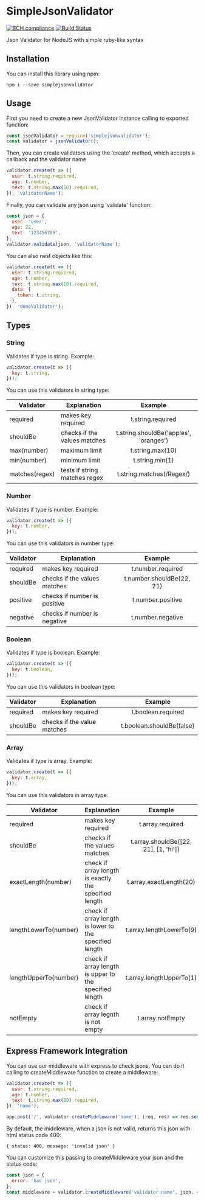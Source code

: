 # SimpleJsonValidator
[![BCH compliance](https://bettercodehub.com/edge/badge/frikiman34/SimpleJsonValidator?branch=master)](https://bettercodehub.com/)
[![Build Status](https://travis-ci.org/frikiman34/SimpleJsonValidator.svg?branch=master)](https://travis-ci.org/frikiman34/SimpleJsonValidator)

Json Validator for NodeJS with simple ruby-like syntax

## Installation
You can install this library using npm:

`npm i --save simplejsonvalidator`

## Usage

First you need to create a new JsonValidator instance calling to exported function:

```javascript
const jsonValidator = require('simplejsonvalidator');
const validator = jsonValidator();
```

Then, you can create validators using the 'create' method, which accepts a callback and the validator name

```javascript
validator.create(t => ({
  user: t.string.required,  
  age: t.number,  
  text: t.string.max(10).required,  
}), 'validatorName');  
```

Finally, you can validate any json using 'validate' function:

```javascript
const json = {
  user: 'user',  
  age: 22,  
  text: '123456789',  
};  
validator.validate(json, 'validatorName');  
```

You can also nest objects like this:

```javascript
validator.create(t => ({
  user: t.string.required,
  age: t.number,
  text: t.string.max(10).required,
  data: {
    token: t.string,
  },
}), 'demoValidator');
```

## Types
### String
Validates if type is string. Example:

```javascript
validator.create(t => ({
  key: t.string,
}));
````

You can use this validators in string type:

| Validator     | Explanation                  | Example                                   |
| ------------- | ---------------------------- |:-----------------------------------------:|
| required      | makes key required           | t.string.required                         |
| shouldBe      | checks if the values matches | t.string.shouldBe('apples', 'oranges')    |
| max(number)   | maximum limit                | t.string.max(10)                          |
| min(number)   | minimum limit                | t.string.min(1)                           |
| matches(regex)| tests if string matches regex| t.string.matches(/Regex/)                 |

### Number
Validates if type is number. Example:

```javascript
validator.create(t => ({
  key: t.number,
}));
````

You can use this validators in number type:

| Validator     | Explanation                  | Example                   |
| ------------- | ---------------------------- |:-------------------------:|
| required      | makes key required           | t.number.required         |
| shouldBe      | checks if the values matches | t.number.shouldBe(22, 21) |
| positive      | checks if number is positive | t.number.positive         |
| negative      | checks if number is negative | t.number.negative         |

### Boolean
Validates if type is boolean. Example:

```javascript
validator.create(t => ({
  key: t.boolean,
}));
````

You can use this validators in boolean type:

| Validator     | Explanation                  | Example                   |
| ------------- | ---------------------------- |:-------------------------:|
| required      | makes key required           | t.boolean.required        |
| shouldBe      | checks if the value matches  | t.boolean.shouldBe(false) |

### Array
Validates if type is array. Example:

```javascript
validator.create(t => ({
  key: t.array,
}));
````

You can use this validators in array type:

| Validator             | Explanation                                              | Example                               |
| --------------------- | -------------------------------------------------------- |:-------------------------------------:|
| required              | makes key required                                       | t.array.required                      |
| shouldBe              | checks if the values matches                             | t.array.shouldBe([22, 21], [1, 'hi']) | 
| exactLength(number)   | check if array length is exactly the specified length    | t.array.exactLength(20)               |
| lengthLowerTo(number) | check if array length is lower to the specified length   | t.array.lengthLowerTo(9)              |
| lengthUpperTo(number) | check if array length is upper to the specified length   | t.array.lengthUpperTo(1)              |
| notEmpty              | check if array legnth is not empty                       | t.array.notEmpty                      |


## Express Framework Integration

You can use our middleware with express to check jsons. You can do it calling to createMiddleware function
to create a middleware:

```javascript
validator.create(t => ({
  user: t.string.required,  
  age: t.number,  
  text: t.string.max(10).required,  
}), 'name');

app.post('/', validator.createMiddleware('name'), (req, res) => res.send(req.body););
```

By default, the middleware, when a json is not valid, returns this json with html status code 400:

`
{
  status: 400,
  message: 'invalid json'
}
`

You can customize this passing to createMiddleware your json and the status code:

```javascript
const json = {
  error: 'bad json',
};
const middleware = validator.createMiddleware('validator name', json, 401);
```
